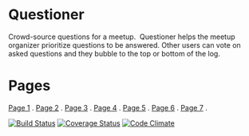 # Questioner
Crowd-source questions for a meetup. ​ Questioner​​ helps the meetup organizer prioritize questions to be answered. Other users can vote on asked questions and they bubble to the top or bottom of the log.

# Pages

[Page 1](https://shegsdev.github.io/Questioner/UI/views/login.html) .
[Page 2](https://shegsdev.github.io/Questioner/UI/views/register.html) .
[Page 3](https://shegsdev.github.io/Questioner/UI/views/meetup.html) .
[Page 4](https://shegsdev.github.io/Questioner/UI/views/profile.html) .
[Page 5](https://shegsdev.github.io/Questioner/UI/views/comment.html) .
[Page 6](https://shegsdev.github.io/Questioner/UI/views/admin.html) .
[Page 7](https://shegsdev.github.io/Questioner/UI/views/addnew.html) .


[![Build Status](https://travis-ci.com/Shegsdev/Questioner.svg?branch=CI)](https://travis-ci.com/Shegsdev/Questioner) [![Coverage Status](https://coveralls.io/repos/github/Shegsdev/Questioner/badge.svg?branch=coverage)](https://coveralls.io/github/Shegsdev/Questioner?branch=coverage) [![Code Climate](https://codeclimate.com/github/codeclimate/codeclimate/badges/gpa.svg)](https://codeclimate.com/github/Shegsdev/Questioner)
